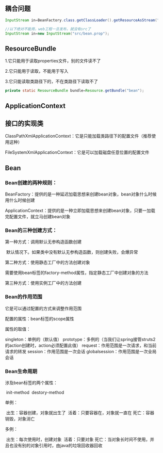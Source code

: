 ## 耦合问题

```java
InputStream in=BeanFactory.class.getClassLoader().getResourceAsStream("bean.prop");

//以下绝对不能用，web工程一旦发布，就没有src了
InputStream in=new InputStream("src/bean.prop");
```

 ## ResourceBundle

1.它只能用于读取properties文件，别的文件读不了

2.它只能用于读取，不能用于写入

3.它只能读取类路径下的，不在类路径下读取不了

```java
private static ResourceBundle bundle=Resource.getBundle("bean");
```

 ## ApplicationContext

 ## 接口的实现类

ClassPathXmlApplicationContext：它是只能加载类路径下的配置文件（推荐使用这种）

FileSystemXmlApplicationContext：它是可以加载磁盘任意位置的配置文件

## Bean

### Bean创建的两种规则：

BeanFactory：提供的是一种延迟加载思想来创建bean对象，bean对象什么时候用什么时候创建

ApplicationContext：提供的是一种立即加载思想来创建bean对象，只要一加载完配置文件，就立马创建bean对象

### Bean的三种创建方式：

第一种方式：调用默认无参构造函数创建

​		默认情况下。如果类中没有默认无参构造函数，则创建失败，会爆异常

第二种方式：使用静态工厂中的方法创建对象

​		需要使用bean标签的factory-method属性，指定静态工厂中创建对象的方法

第三种方式：使用实例工厂中的方法创建

### Bean的作用范围

它是可以通过配置的方式来调整作用范围

配置的属性：bean标签的scope属性

属性的取值：

singleton：单例的（默认值）
prototype：多例的（当我们让spring接管struts2的action创建时，action必须配置此值）
request：作用范围是一次请求，和当前请求的转发
session：作用范围是一次会话
globalsession：作用范围是一次全局会话

### Bean生命周期

涉及bean标签的两个属性：

​	init-method
​	destory-method

单例：

​	出生：容器创建，对象就出生了
​	活着：只要容器在，对象就一直在
​	死亡：容器销毁，对象消亡

多例：

​	出生：每次使用时，创建对象
​	活着：只要对象
​	死亡：当对象长时间不使用，并且也没有别的对象引用时，由java的垃圾回收器回收

